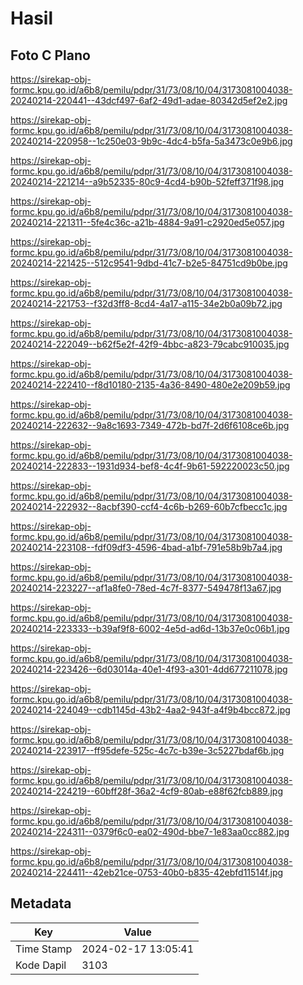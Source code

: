 # Hasil

## Foto C Plano

https://sirekap-obj-formc.kpu.go.id/a6b8/pemilu/pdpr/31/73/08/10/04/3173081004038-20240214-220441--43dcf497-6af2-49d1-adae-80342d5ef2e2.jpg

https://sirekap-obj-formc.kpu.go.id/a6b8/pemilu/pdpr/31/73/08/10/04/3173081004038-20240214-220958--1c250e03-9b9c-4dc4-b5fa-5a3473c0e9b6.jpg

https://sirekap-obj-formc.kpu.go.id/a6b8/pemilu/pdpr/31/73/08/10/04/3173081004038-20240214-221214--a9b52335-80c9-4cd4-b90b-52feff371f98.jpg

https://sirekap-obj-formc.kpu.go.id/a6b8/pemilu/pdpr/31/73/08/10/04/3173081004038-20240214-221311--5fe4c36c-a21b-4884-9a91-c2920ed5e057.jpg

https://sirekap-obj-formc.kpu.go.id/a6b8/pemilu/pdpr/31/73/08/10/04/3173081004038-20240214-221425--512c9541-9dbd-41c7-b2e5-84751cd9b0be.jpg

https://sirekap-obj-formc.kpu.go.id/a6b8/pemilu/pdpr/31/73/08/10/04/3173081004038-20240214-221753--f32d3ff8-8cd4-4a17-a115-34e2b0a09b72.jpg

https://sirekap-obj-formc.kpu.go.id/a6b8/pemilu/pdpr/31/73/08/10/04/3173081004038-20240214-222049--b62f5e2f-42f9-4bbc-a823-79cabc910035.jpg

https://sirekap-obj-formc.kpu.go.id/a6b8/pemilu/pdpr/31/73/08/10/04/3173081004038-20240214-222410--f8d10180-2135-4a36-8490-480e2e209b59.jpg

https://sirekap-obj-formc.kpu.go.id/a6b8/pemilu/pdpr/31/73/08/10/04/3173081004038-20240214-222632--9a8c1693-7349-472b-bd7f-2d6f6108ce6b.jpg

https://sirekap-obj-formc.kpu.go.id/a6b8/pemilu/pdpr/31/73/08/10/04/3173081004038-20240214-222833--1931d934-bef8-4c4f-9b61-592220023c50.jpg

https://sirekap-obj-formc.kpu.go.id/a6b8/pemilu/pdpr/31/73/08/10/04/3173081004038-20240214-222932--8acbf390-ccf4-4c6b-b269-60b7cfbecc1c.jpg

https://sirekap-obj-formc.kpu.go.id/a6b8/pemilu/pdpr/31/73/08/10/04/3173081004038-20240214-223108--fdf09df3-4596-4bad-a1bf-791e58b9b7a4.jpg

https://sirekap-obj-formc.kpu.go.id/a6b8/pemilu/pdpr/31/73/08/10/04/3173081004038-20240214-223227--af1a8fe0-78ed-4c7f-8377-549478f13a67.jpg

https://sirekap-obj-formc.kpu.go.id/a6b8/pemilu/pdpr/31/73/08/10/04/3173081004038-20240214-223333--b39af9f8-6002-4e5d-ad6d-13b37e0c06b1.jpg

https://sirekap-obj-formc.kpu.go.id/a6b8/pemilu/pdpr/31/73/08/10/04/3173081004038-20240214-223426--6d03014a-40e1-4f93-a301-4dd677211078.jpg

https://sirekap-obj-formc.kpu.go.id/a6b8/pemilu/pdpr/31/73/08/10/04/3173081004038-20240214-224049--cdb1145d-43b2-4aa2-943f-a4f9b4bcc872.jpg

https://sirekap-obj-formc.kpu.go.id/a6b8/pemilu/pdpr/31/73/08/10/04/3173081004038-20240214-223917--ff95defe-525c-4c7c-b39e-3c5227bdaf6b.jpg

https://sirekap-obj-formc.kpu.go.id/a6b8/pemilu/pdpr/31/73/08/10/04/3173081004038-20240214-224219--60bff28f-36a2-4cf9-80ab-e88f62fcb889.jpg

https://sirekap-obj-formc.kpu.go.id/a6b8/pemilu/pdpr/31/73/08/10/04/3173081004038-20240214-224311--0379f6c0-ea02-490d-bbe7-1e83aa0cc882.jpg

https://sirekap-obj-formc.kpu.go.id/a6b8/pemilu/pdpr/31/73/08/10/04/3173081004038-20240214-224411--42eb21ce-0753-40b0-b835-42ebfd11514f.jpg


## Metadata

| Key        | Value               |
| ---------- | ------------------- |
| Time Stamp | 2024-02-17 13:05:41 |
| Kode Dapil | 3103                |



